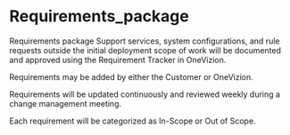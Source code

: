 # Requirements_package

Requirements package Support services, system configurations, and rule requests outside the initial deployment scope of work will be documented and approved using the Requirement Tracker in OneVizion.

Requirements may be added by either the Customer or OneVizion.

Requirements will be updated continuously and reviewed weekly during a change management meeting.

Each requirement will be categorized as In-Scope or Out of Scope.


